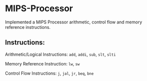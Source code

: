 # MIPS-Processor
Implemented a MIPS Processor arithmetic,  control flow and memory reference instructions.

## Instructions:
Arithmetic/Logical Instructions: `add`, `addi`, `sub`, `slt`, `slti`

Memory Reference Instruction: `lw`, `sw`

Control Flow Instructions: `j`, `jal`, `jr`, `beq`, `bne`
